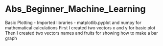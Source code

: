 # Abs_Beginner_Machine_Learning

Basic Plotting - 
  Imported libraries - matplotlib.pyplot and numpy for mathematical calculations
  First I created two vectors x and y for basic plot
  Then I created two vectors names and fruits for showing how to make a bar graph
 
